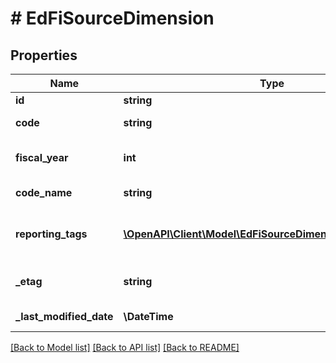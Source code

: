 # # EdFiSourceDimension

## Properties

Name | Type | Description | Notes
------------ | ------------- | ------------- | -------------
**id** | **string** |  | [optional]
**code** | **string** | The code representation of the account source dimension. |
**fiscal_year** | **int** | The fiscal year for which the account source dimension is valid. |
**code_name** | **string** | A description of the account source dimension. | [optional]
**reporting_tags** | [**\OpenAPI\Client\Model\EdFiSourceDimensionReportingTag[]**](EdFiSourceDimensionReportingTag.md) | An unordered collection of sourceDimensionReportingTags. Optional tag for accountability reporting. | [optional]
**_etag** | **string** | A unique system-generated value that identifies the version of the resource. | [optional]
**_last_modified_date** | **\DateTime** | The date and time the resource was last modified. | [optional]

[[Back to Model list]](../../README.md#models) [[Back to API list]](../../README.md#endpoints) [[Back to README]](../../README.md)

